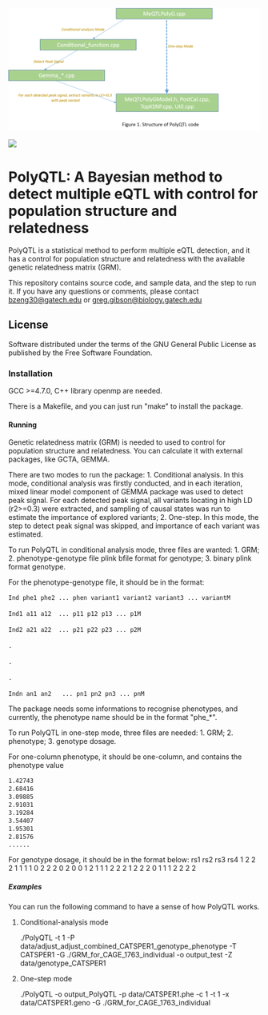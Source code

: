 

![](https://github.com/jxzb1988/PolyQTL/blob/master/image/Structure_PolyQTL.png)

![](https://github.gatech.edu/bzeng30/PolyQTL/blob/master/image/Structure_PolyQTL.png)

# PolyQTL: A Bayesian method to detect multiple eQTL with control for population structure and relatedness

PolyQTL is a statistical method to perform multiple eQTL detection, and it has a control for population structure and relatedness with the available genetic relatedness matrix (GRM).

This repository contains source code, and sample data, and the step to run it. If you have any questions or comments, please contact bzeng30@gatech.edu or greg.gibson@biology.gatech.edu



## License

Software distributed under the terms of the GNU General Public License as published by the Free Software Foundation.

### Installation

GCC >=4.7.0, C++ library openmp are needed. 

There is a Makefile, and you can just run "make" to install the package.

#### Running

Genetic relatedness matrix (GRM) is needed to used to control for population structure and relatedness. You can calculate it with external packages, like GCTA, GEMMA.

There are two modes to run the package: 1. Conditional analysis. In this mode, conditional analysis was firstly conducted, and in each iteration, mixed linear model component of GEMMA package was used to detect peak signal. For each detected peak signal, all variants locating in high LD (r2>=0.3) were extracted, and sampling of causal states was run to estimate the importance of explored variants; 2. One-step. In this mode, the step to detect peak signal was skipped, and importance of each variant was estimated.

To run PolyQTL in conditional analysis mode, three files are wanted: 1. GRM; 2. phenotype-genotype file plink bfile format for genotype; 3. binary plink format genotype.

For the phenotype-genotype file, it should be in the format: 

    Ind phe1 phe2 ... phen variant1 variant2 variant3 ... variantM

    Ind1 a11 a12  ... p11 p12 p13 ... p1M

    Ind2 a21 a22  ... p21 p22 p23 ... p2M

    .

    .

    .

    Indn an1 an2   ... pn1 pn2 pn3 ... pnM
 
The package needs some informations to recognise phenotypes, and currently, the phenotype name should be in the format "phe_*". 

To run PolyQTL in one-step mode, three files are needed: 1. GRM; 2. phenotype; 3. genotype dosage.

For one-column phenotype, it should be one-column, and contains the phenotype value

    1.42743
    2.68416
    3.09885
    2.91031
    3.19284
    3.54407
    1.95301
    2.81576
    ......
 
For genotype dosage, it should be in the format below: 
    rs1	rs2	rs3	rs4
    1	2	2	2
    1	1	1	1
    0	2	2	2
    0	2	0	0
    1	2	1	1
    1	2	2	2
    1	2	2	2
    0	1	1	1
    2	2	2	2

##### Examples

You can run the following command to have a sense of how PolyQTL works.

1. Conditional-analysis mode

    ./PolyQTL          -t  1     -P   data/adjust_adjust_combined_CATSPER1_genotype_phenotype  -T  CATSPER1  -G ./GRM_for_CAGE_1763_individual  -o output_test -Z  data/genotype_CATSPER1

2. One-step mode

    ./PolyQTL  -o output_PolyQTL    -p data/CATSPER1.phe  -c 1   -t  1  -x data/CATSPER1.geno -G ./GRM_for_CAGE_1763_individual
